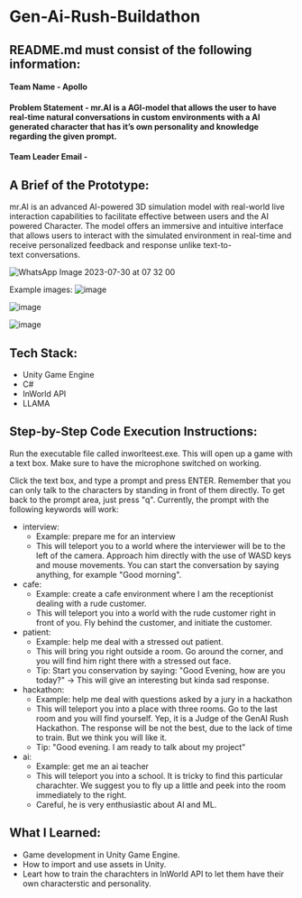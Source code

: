 # Gen-Ai-Rush-Buildathon

## README.md must consist of the following information:

#### Team Name - Apollo
#### Problem Statement - mr.AI is a AGI-model that allows the user to have real-time natural conversations in custom environments with a AI generated character that has it’s own personality and knowledge regarding the given prompt.
#### Team Leader Email -

## A Brief of the Prototype:
  mr.AI is an advanced AI-powered 3D simulation model with real-world live interaction capabilities to facilitate effective between users and the AI powered Character. The model offers an immersive and intuitive interface that allows users to interact with the simulated environment in real-time and receive personalized feedback and response unlike text-to-text conversations.
  
  ![WhatsApp Image 2023-07-30 at 07 32 00](https://github.com/VishnuVaibhavRD/Apollo/assets/109623722/df16b087-ec16-4ee3-aa6a-cc2be899436b)

  Example images:
  ![image](https://github.com/VishnuVaibhavRD/Apollo/assets/109623722/14a18ae7-ceb6-4824-822f-430fce149b24)

  ![image](https://github.com/VishnuVaibhavRD/Apollo/assets/109623722/8303884e-d1e6-4cb9-99c2-c191f21fb3c8)

  ![image](https://github.com/VishnuVaibhavRD/Apollo/assets/109623722/bdd7f6b2-443a-420a-9fe6-7fde2039d629)

  
## Tech Stack: 
  - Unity Game Engine
  - C#
  - InWorld API
  - LLAMA
       
## Step-by-Step Code Execution Instructions:
  Run the executable file called inworlteest.exe. This will open up a game with a text box. Make sure to have the microphone switched on working.

  Click the text box, and type a prompt and press ENTER. Remember that you can only talk to the characters by standing in front of them directly. To get back to the prompt area, just press "q". Currently, the prompt with the following keywords will work:
  - interview:
    - Example: prepare me for an interview
    - This will teleport you to a world where the interviewer will be to the left of the camera. Approach him directly with the use of WASD keys and mouse movements. You can start the conversation by saying anything, for example "Good morning".
  - cafe:
    - Example: create a cafe environment where I am the receptionist dealing with a rude customer.
    - This will teleport you into a world with the rude customer right in front of you. Fly behind the customer, and initiate the customer.
  - patient:
    - Example: help me deal with a stressed out patient.
    - This will bring you right outside a room. Go around the corner, and you will find him right there with a stressed out face.
    - Tip: Start you conservation by saying: "Good Evening, how are you today?" -> This will give an interesting but kinda sad response.
  - hackathon:
    - Example: help me deal with questions asked by a jury in a hackathon
    - This will teleport you into a place with three rooms. Go to the last room and you will find yourself. Yep, it is a Judge of the GenAI Rush Hackathon. The response will be not the best, due to the lack of time to train. But we think you will like it.
    - Tip: "Good evening. I am ready to talk about my project"
  - ai:
      - Example: get me an ai teacher
      - This will teleport you into a school. It is tricky to find this particular charachter. We suggest you to fly up a little and peek into the room immediately to the right.
      - Careful, he is very enthusiastic about AI and ML.
  
## What I Learned:
   - Game development in Unity Game Engine.
   - How to import and use assets in Unity.
   - Leart how to train the charachters in InWorld API to let them have their own characterstic and personality.
